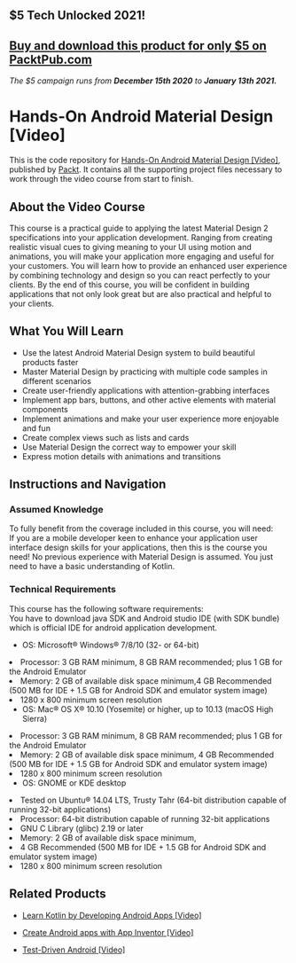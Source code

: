 ## $5 Tech Unlocked 2021!
[Buy and download this product for only $5 on PacktPub.com](https://www.packtpub.com/)
-----
*The $5 campaign         runs from __December 15th 2020__ to __January 13th 2021.__*

# Hands-On Android Material Design [Video]
This is the code repository for [Hands-On Android Material Design [Video]](https://www.packtpub.com/application-development/hands-android-material-design-video?utm_source=github&utm_medium=repository&utm_campaign=9781789805581), published by [Packt](https://www.packtpub.com/?utm_source=github). It contains all the supporting project files necessary to work through the video course from start to finish.
## About the Video Course
This course is a practical guide to applying the latest Material Design 2 specifications into your application development. Ranging from creating realistic visual cues to giving meaning to your UI using motion and animations, you will make your application more engaging and useful for your customers. You will learn how to provide an enhanced user experience by combining technology and design so you can react perfectly to your clients.
By the end of this course, you will be confident in building applications that not only look great but are also practical and helpful to your clients.


<H2>What You Will Learn</H2>
<DIV class=book-info-will-learn-text>
<UL>
<LI>Use the latest Android Material Design system to build beautiful products faster 
<LI>Master Material Design by practicing with multiple code samples in different scenarios&nbsp; 
<LI>Create user-friendly applications with attention-grabbing interfaces 
<LI>Implement app bars, buttons, and other active elements with material components 
<LI>Implement animations and make your user experience more enjoyable and fun 
<LI>Create complex views such as lists and cards 
<LI>Use Material Design the correct way to empower your skill 
<LI>Express motion details with animations and transitions </LI></UL></DIV>

## Instructions and Navigation
### Assumed Knowledge
To fully benefit from the coverage included in this course, you will need:<br/>
If you are a mobile developer keen to enhance your application user interface design skills for your applications, then this is the course you need! No previous experience with Material Design is assumed. You just need to have a basic understanding of Kotlin.
### Technical Requirements
This course has the following software requirements:<br/>
You have to download java SDK and Android studio IDE (with SDK bundle) which is official IDE for android application development.

* OS: Microsoft® Windows® 7/8/10 (32- or 64-bit)
<LI>Processor: 3 GB RAM minimum, 8 GB RAM recommended; plus 1 GB for the Android Emulator
<LI>Memory: 2 GB of available disk space minimum,4 GB Recommended (500 MB for IDE + 1.5 GB for Android SDK and emulator system image)
<LI>1280 x 800 minimum screen resolution

* OS: Mac® OS X® 10.10 (Yosemite) or higher, up to 10.13 (macOS High Sierra)
<LI>Processor: 3 GB RAM minimum, 8 GB RAM recommended; plus 1 GB for the Android Emulator
<LI>Memory: 2 GB of available disk space minimum, 4 GB Recommended (500 MB for IDE + 1.5 GB for Android SDK and emulator system image)
<LI>1280 x 800 minimum screen resolution

* OS: GNOME or KDE desktop
<LI>Tested on Ubuntu® 14.04 LTS, Trusty Tahr (64-bit distribution capable of running 32-bit applications)
<LI>Processor: 64-bit distribution capable of running 32-bit applications
<LI>GNU C Library (glibc) 2.19 or later
<LI>Memory: 2 GB of available disk space minimum,
<LI>4 GB Recommended (500 MB for IDE + 1.5 GB for Android SDK and emulator system image)
<LI>1280 x 800 minimum screen resolution




## Related Products
* [Learn Kotlin by Developing Android Apps [Video]](https://www.packtpub.com/application-development/learn-kotlin-developing-android-apps-video?utm_source=github&utm_medium=repository&utm_campaign=9781788473804)

* [Create Android apps with App Inventor [Video]](https://www.packtpub.com/application-development/create-android-apps-app-inventor-video?utm_source=github&utm_medium=repository&utm_campaign=9781788297844)

* [Test-Driven Android [Video]](https://www.packtpub.com/application-development/test-driven-android-video?utm_source=github&utm_medium=repository&utm_campaign=9781787129139)

